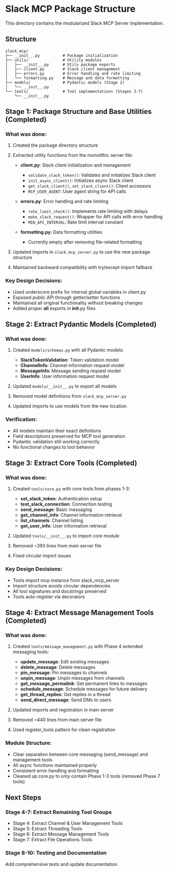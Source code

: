 # Slack MCP Package Structure

This directory contains the modularized Slack MCP Server implementation.

## Structure

```
slack_mcp/
├── __init__.py          # Package initialization
├── utils/               # Utility modules
│   ├── __init__.py      # Utils package exports
│   ├── client.py        # Slack client management
│   ├── errors.py        # Error handling and rate limiting
│   └── formatting.py    # Message and data formatting
├── models/              # Pydantic models (Stage 2)
│   └── __init__.py
└── tools/               # Tool implementations (Stages 3-7)
    └── __init__.py
```

## Stage 1: Package Structure and Base Utilities (Completed)

### What was done:
1. Created the package directory structure
2. Extracted utility functions from the monolithic server file:
   - **client.py**: Slack client initialization and management
     - `validate_slack_token()`: Validates and initializes Slack client
     - `init_async_client()`: Initializes async Slack client
     - `get_slack_client()`, `set_slack_client()`: Client accessors
     - `MCP_USER_AGENT`: User agent string for API calls
   
   - **errors.py**: Error handling and rate limiting
     - `rate_limit_check()`: Implements rate limiting with delays
     - `make_slack_request()`: Wrapper for API calls with error handling
     - `MIN_API_INTERVAL`: Rate limit interval constant
   
   - **formatting.py**: Data formatting utilities
     - Currently empty after removing file-related formatting

3. Updated imports in `slack_mcp_server.py` to use the new package structure
4. Maintained backward compatibility with try/except import fallback

### Key Design Decisions:
- Used underscore prefix for internal global variables in client.py
- Exposed public API through getter/setter functions
- Maintained all original functionality without breaking changes
- Added proper __all__ exports in __init__.py files

## Stage 2: Extract Pydantic Models (Completed)

### What was done:
1. Created `models/schemas.py` with all Pydantic models:
   - **SlackTokenValidation**: Token validation model
   - **ChannelInfo**: Channel information request model
   - **MessageInfo**: Message sending request model
   - **UserInfo**: User information request model  

2. Updated `models/__init__.py` to export all models
3. Removed model definitions from `slack_mcp_server.py`
4. Updated imports to use models from the new location

### Verification:
- All models maintain their exact definitions
- Field descriptions preserved for MCP tool generation
- Pydantic validation still working correctly
- No functional changes to tool behavior

## Stage 3: Extract Core Tools (Completed)

### What was done:
1. Created `tools/core.py` with core tools from phases 1-3:
   - **set_slack_token**: Authentication setup
   - **test_slack_connection**: Connection testing
   - **send_message**: Basic messaging
   - **get_channel_info**: Channel information retrieval
   - **list_channels**: Channel listing
   - **get_user_info**: User information retrieval

2. Updated `tools/__init__.py` to import core module
3. Removed ~393 lines from main server file
4. Fixed circular import issues

### Key Design Decisions:
- Tools import mcp instance from slack_mcp_server
- Import structure avoids circular dependencies
- All tool signatures and docstrings preserved
- Tools auto-register via decorators

## Stage 4: Extract Message Management Tools (Completed)

### What was done:
1. Created `tools/message_management.py` with Phase 4 extended messaging tools:
   - **update_message**: Edit existing messages
   - **delete_message**: Delete messages
   - **pin_message**: Pin messages to channels
   - **unpin_message**: Unpin messages from channels
   - **get_message_permalink**: Get permanent links to messages
   - **schedule_message**: Schedule messages for future delivery
   - **get_thread_replies**: Get replies in a thread
   - **send_direct_message**: Send DMs to users

2. Updated imports and registration in main server
3. Removed ~440 lines from main server file
4. Used register_tools pattern for clean registration

### Module Structure:
- Clear separation between core messaging (send_message) and management tools
- All async functions maintained properly
- Consistent error handling and formatting
- Cleaned up core.py to only contain Phase 1-3 tools (removed Phase 7 tools)

## Next Steps

### Stage 4-7: Extract Remaining Tool Groups
- Stage 4: Extract Channel & User Management Tools
- Stage 5: Extract Threading Tools
- Stage 6: Extract Message Management Tools
- Stage 7: Extract File Operations Tools

### Stage 8-10: Testing and Documentation
Add comprehensive tests and update documentation
